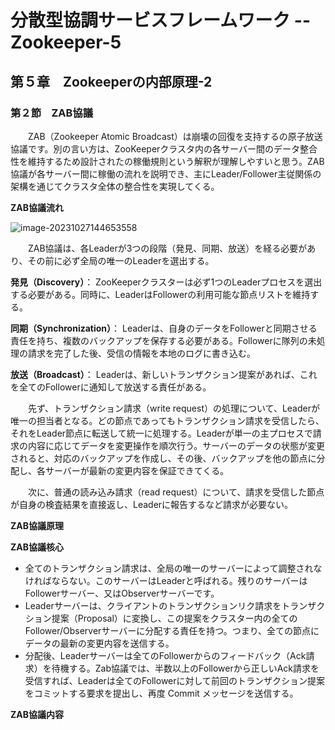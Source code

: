 # 分散型協調サービスフレームワーク -- Zookeeper-5

## 第５章　Zookeeperの内部原理-2

### 第２節　ZAB協議

　　ZAB（Zookeeper Atomic Broadcast）は崩壊の回復を支持するの原子放送協議です。別の言い方は、ZooKeeperクラスタ内の各サーバー間のデータ整合性を維持するため設計されたの稼働規則という解釈が理解しやすいと思う。ZAB協議が各サーバー間に稼働の流れを説明でき、主にLeader/Follower主従関係の架構を通じてクラスタ全体の整合性を実現してくる。

**ZAB協議流れ**

![image-20231027144653558](D:\OneDrive\picture\Typora\image-20231027144653558.png)

　　ZAB協議は、各Leaderが3つの段階（発見、同期、放送）を経る必要があり、その前に必ず全局の唯一のLeaderを選出する。

**発見（Discovery）**： ZooKeeperクラスターは必ず1つのLeaderプロセスを選出する必要がある。同時に、LeaderはFollowerの利用可能な節点リストを維持する。

**同期（Synchronization）**： Leaderは、自身のデータをFollowerと同期させる責任を持ち、複数のバックアップを保存する必要がある。Followerに隊列の未処理の請求を完了した後、受信の情報を本地のログに書き込む。

**放送（Broadcast）**： Leaderは、新しいトランザクション提案があれば、これを全てのFollowerに通知して放送する責任がある。

　　先ず、トランザクション請求（write request）の処理について、Leaderが唯一の担当者となる。どの節点であってもトランザクション請求を受信したら、それをLeader節点に転送して統一に処理する。Leaderが単一の主プロセスで請求の内容に応じてデータを変更操作を順次行う。サーバーのデータの状態が変更されると、対応のバックアップを作成し、その後、バックアップを他の節点に分配し、各サーバーが最新の変更内容を保証できてくる。

　　次に、普通の読み込み請求（read request）について、請求を受信した節点が自身の検査結果を直接返し、Leaderに報告するなど請求が必要ない。

**ZAB協議原理**



**ZAB協議核心**

- 全てのトランザクション請求は、全局の唯一のサーバーによって調整されなければならない。このサーバーはLeaderと呼ばれる。残りのサーバーはFollowerサーバー、又はObserverサーバーです。
- Leaderサーバーは、クライアントのトランザクションリク請求をトランザクション提案（Proposal）に変換し、この提案をクラスター内の全てのFollower/Observerサーバーに分配する責任を持つ。つまり、全ての節点にデータの最新の変更内容を送信する。
- 分配後、Leaderサーバーは全てのFollowerからのフィードバック（Ack請求）を待機する。Zab協議では、半数以上のFollowerから正しいAck請求を受信すれば、Leaderは全てのFollowerに対して前回のトランザクション提案をコミットする要求を提出し、再度 Commit メッセージを送信する。

**ZAB協議内容**